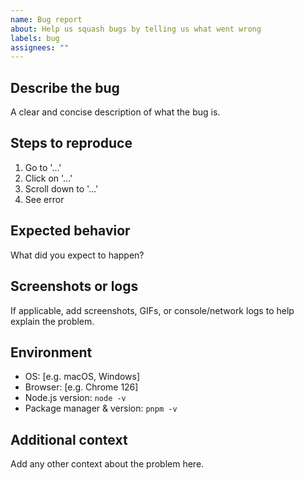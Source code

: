 ```yaml
---
name: Bug report
about: Help us squash bugs by telling us what went wrong
labels: bug
assignees: ""
---
```


## Describe the bug

A clear and concise description of what the bug is.

## Steps to reproduce

1. Go to '...'
2. Click on '...'
3. Scroll down to '...'
4. See error

## Expected behavior

What did you expect to happen?

## Screenshots or logs

If applicable, add screenshots, GIFs, or console/network logs to help explain the problem.

## Environment

- OS: [e.g. macOS, Windows]
- Browser: [e.g. Chrome 126]
- Node.js version: `node -v`
- Package manager & version: `pnpm -v`

## Additional context

Add any other context about the problem here.
